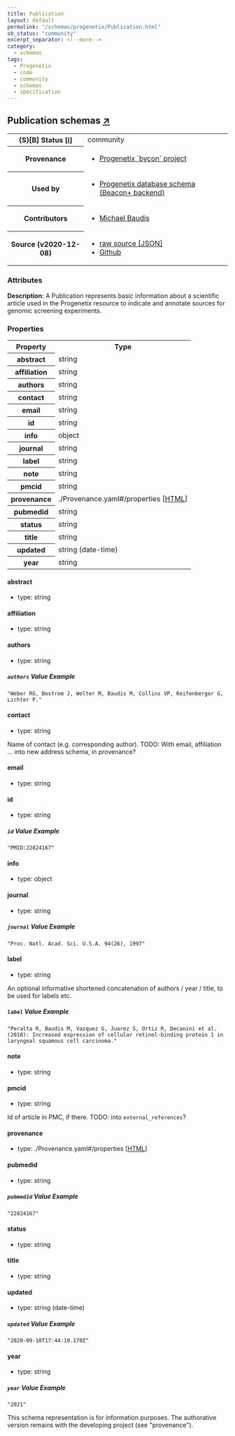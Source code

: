 ```yaml
---
title: Publication
layout: default
permalink: "/schemas/progenetix/Publication.html"
sb_status: "community"
excerpt_separator: <!--more-->
category:
  - schemas
tags:
  - Progenetix
  - code
  - community
  - schemas
  - specification
---
```


<div id="schema-header-title">
  <h2>Publication <span id="schema-header-title-project">schemas <a href="https://github.com/progenetix/schemas" target="_BLANK">&nearr;</a></span> </h2>
</div>

<table id="schema-header-table">
  <tr>
    <th>{S}[B] Status <a href="https://schemablocks.org/about/sb-status-levels.html">[i]</a></th>
    <td><div id="schema-header-status">community</div></td>
  </tr>

  <tr>
    <th>Provenance</th>
    <td>
      <ul>
<li><a href="https://github.com/progenetix/bycon/">Progenetix `bycon` project</a></li>
      </ul>
    </td>
  </tr>
  <tr>
    <th>Used by</th>
    <td>
      <ul>
<li><a href="https://github.com/progenetix/schemas/">Progenetix database schema (Beacon+ backend)</a></li>
      </ul>
    </td>
  </tr>

<!--more-->

  <tr>
    <th>Contributors</th>
    <td>
      <ul>
<li><a href="https://orcid.org/0000-0002-9903-4248">Michael Baudis</a></li>
      </ul>
    </td>
  </tr>
  <tr>
    <th>Source (v2020-12-08)</th>
    <td>
      <ul>
        <li><a href="current/Publication.json" target="_BLANK">raw source [JSON]</a></li>
        <li><a href="https://github.com/progenetix/schemas/blob/master/schemas/Publication.yaml" target="_BLANK">Github</a></li>
      </ul>
    </td>
  </tr>
</table>

<div id="schema-attributes-title">
  <h3>Attributes</h3>
</div>

  
__Description:__ A Publication represents basic information about a scientific article used in the Progenetix resource to indicate and annotate sources for genomic screening experiments.

### Properties

<table id="schema-properties-table">
  <tr>
    <th>Property</th>
    <th>Type</th>
  </tr>
  <tr>
    <th>abstract</th>
    <td>string</td>
  </tr>
  <tr>
    <th>affiliation</th>
    <td>string</td>
  </tr>
  <tr>
    <th>authors</th>
    <td>string</td>
  </tr>
  <tr>
    <th>contact</th>
    <td>string</td>
  </tr>
  <tr>
    <th>email</th>
    <td>string</td>
  </tr>
  <tr>
    <th>id</th>
    <td>string</td>
  </tr>
  <tr>
    <th>info</th>
    <td>object</td>
  </tr>
  <tr>
    <th>journal</th>
    <td>string</td>
  </tr>
  <tr>
    <th>label</th>
    <td>string</td>
  </tr>
  <tr>
    <th>note</th>
    <td>string</td>
  </tr>
  <tr>
    <th>pmcid</th>
    <td>string</td>
  </tr>
  <tr>
    <th>provenance</th>
    <td>./Provenance.yaml#/properties [<a href="./Provenance.html">HTML</a>]</td>
  </tr>
  <tr>
    <th>pubmedid</th>
    <td>string</td>
  </tr>
  <tr>
    <th>status</th>
    <td>string</td>
  </tr>
  <tr>
    <th>title</th>
    <td>string</td>
  </tr>
  <tr>
    <th>updated</th>
    <td>string (date-time)</td>
  </tr>
  <tr>
    <th>year</th>
    <td>string</td>
  </tr>

</table>


#### abstract

* type: string




#### affiliation

* type: string




#### authors

* type: string



##### `authors` Value Example  

```
"Weber RG, Bostrom J, Wolter M, Baudis M, Collins VP, Reifenberger G, Lichter P."
```

#### contact

* type: string

Name of contact (e.g. corresponding author). TODO: With email, affiliation ... into new address schema, in provenance?



#### email

* type: string




#### id

* type: string



##### `id` Value Example  

```
"PMID:22824167"
```

#### info

* type: object




#### journal

* type: string



##### `journal` Value Example  

```
"Proc. Natl. Acad. Sci. U.S.A. 94(26), 1997"
```

#### label

* type: string

An optional informative shortened concatenation of authors / year / title, to be used for labels etc.


##### `label` Value Example  

```
"Peralta R, Baudis M, Vazquez G, Juarez S, Ortiz R, Decanini et al. (2010): Increased expression of cellular retinol-binding protein 1 in laryngeal squamous cell carcinoma."
```

#### note

* type: string




#### pmcid

* type: string

Id of article in PMC, if there. TODO: into `external_references`?



#### provenance

* type: ./Provenance.yaml#/properties [<a href="./Provenance.html">HTML</a>]




#### pubmedid

* type: string



##### `pubmedid` Value Example  

```
"22824167"
```

#### status

* type: string




#### title

* type: string




#### updated

* type: string (date-time)



##### `updated` Value Example  

```
"2020-09-10T17:44:10.170Z"
```

#### year

* type: string



##### `year` Value Example  

```
"2021"
```
<div id="schema-footer">
This schema representation is for information purposes. The authorative 
version remains with the developing project (see "provenance").
</div>



